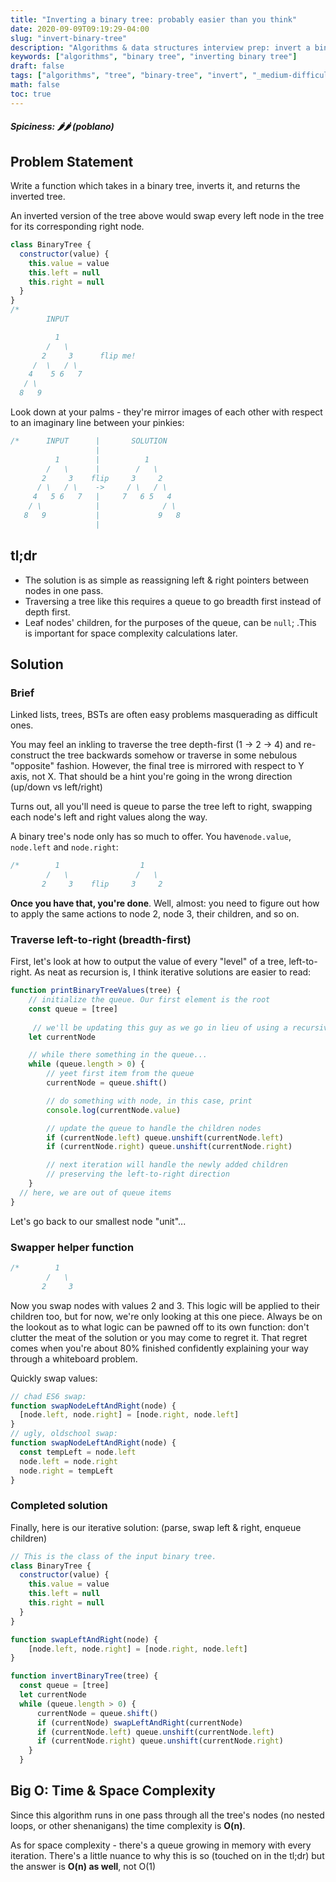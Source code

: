 ```yaml
---
title: "Inverting a binary tree: probably easier than you think"
date: 2020-09-09T09:19:29-04:00
slug: "invert-binary-tree"
description: "Algorithms & data structures interview prep: invert a binary tree"
keywords: ["algorithms", "binary tree", "inverting binary tree"]
draft: false
tags: ["algorithms", "tree", "binary-tree", "invert", "_medium-difficulty"]
math: false
toc: true
---
```


##### Spiciness: 🌶️🌶️ (poblano)

## Problem Statement

Write a function which takes in a binary tree, inverts it, and returns the inverted tree. 

An inverted version of the tree above would swap every left node in the tree for its corresponding right node.

```javascript
class BinaryTree {
  constructor(value) {
    this.value = value
    this.left = null
    this.right = null
  }
}
/*
        INPUT

          1
        /   \ 
       2     3      flip me!
     /  \   / \
    4    5 6   7
   / \
  8   9            
```

Look down at your palms - they're mirror images of each other with respect to an imaginary line between your pinkies:

```javascript
/*      INPUT      |       SOLUTION
                   |
          1        |          1         
        /   \      |        /   \ 
       2     3    flip     3     2
      / \   / \    ->     / \   / \
     4   5 6   7   |     7   6 5   4
    / \            |              / \
   8   9           |             9   8   
                   |
```

## tl;dr

* The solution is as simple as reassigning left & right pointers between nodes in one pass. 
* Traversing a tree like this requires a queue to go breadth first instead of depth first.
* Leaf nodes' children, for the purposes of the queue, can be `null`; .This is important for space complexity calculations later.

## Solution

### Brief

Linked lists, trees, BSTs are often easy problems masquerading as difficult ones.

You may feel an inkling to traverse the tree depth-first (1 -> 2 -> 4) and re-construct the tree backwards somehow or traverse in some nebulous "opposite" fashion. However, the final tree is mirrored with respect to Y axis, not X. That should be a hint you're going in the wrong direction (up/down vs left/right)

Turns out, all you'll need is queue to parse the tree left to right, swapping each node's left and right values along the way. 

A binary tree's node only has so much to offer. You have`node.value`, `node.left` and `node.right`:
```javascript
/*        1                  1         
        /   \               /   \ 
       2     3    flip     3     2
```

**Once you have that, you're done**. Well, almost: you need to figure out how to apply the same actions to node 2, node 3, their children, and so on.

### Traverse left-to-right (breadth-first)

First, let's look at how to output the value of every "level" of a tree, left-to-right. As neat as recursion is, I think iterative solutions are easier to read:

```javascript
function printBinaryTreeValues(tree) {
    // initialize the queue. Our first element is the root
    const queue = [tree]
  
     // we'll be updating this guy as we go in lieu of using a recursive function
	let currentNode

    // while there something in the queue...
	while (queue.length > 0) {
        // yeet first item from the queue
		currentNode = queue.shift()

        // do something with node, in this case, print
		console.log(currentNode.value)

        // update the queue to handle the children nodes
        if (currentNode.left) queue.unshift(currentNode.left)
        if (currentNode.right) queue.unshift(currentNode.right)

        // next iteration will handle the newly added children 
        // preserving the left-to-right direction
	}
  // here, we are out of queue items
}
```

Let's go back to our smallest node "unit"...

### Swapper helper function

```javascript
/*        1
        /   \
       2     3
```

Now you swap nodes with values 2 and 3. This logic will be applied to their children too, but for now, we're only looking at this one piece. Always be on the lookout as to what logic can be pawned off to its own function: don't clutter the meat of the solution or you may come to regret it. That regret comes when you're about 80% finished confidently explaining your way through a whiteboard problem.

Quickly swap values:

```javascript
// chad ES6 swap:
function swapNodeLeftAndRight(node) {
  [node.left, node.right] = [node.right, node.left]
}
// ugly, oldschool swap:
function swapNodeLeftAndRight(node) {
  const tempLeft = node.left
  node.left = node.right
  node.right = tempLeft
}
```

### Completed solution
Finally, here is our iterative solution: (parse, swap left & right, enqueue children)

```javascript
// This is the class of the input binary tree.
class BinaryTree {
  constructor(value) {
    this.value = value
    this.left = null
    this.right = null
  }
}

function swapLeftAndRight(node) {
	[node.left, node.right] = [node.right, node.left]
}

function invertBinaryTree(tree) {
  const queue = [tree]
  let currentNode
  while (queue.length > 0) {
      currentNode = queue.shift()
      if (currentNode) swapLeftAndRight(currentNode)
      if (currentNode.left) queue.unshift(currentNode.left)
      if (currentNode.right) queue.unshift(currentNode.right)
    }
  }
```

## Big O: Time & Space Complexity

Since this algorithm runs in one pass through all the tree's nodes (no nested loops, or other shenanigans) the time complexity is **O(n)**.

As for space complexity - there's a queue growing in memory with every iteration. There's a little nuance to why this is so (touched on in the tl;dr) but the answer is **O(n) as well**, not O(1)